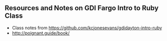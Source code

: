 ## Resources and Notes on GDI Fargo Intro to Ruby Class
+ Class notes from https://github.com/kcjonesevans/gdidayton-intro-ruby
+ http://poignant.guide/book/